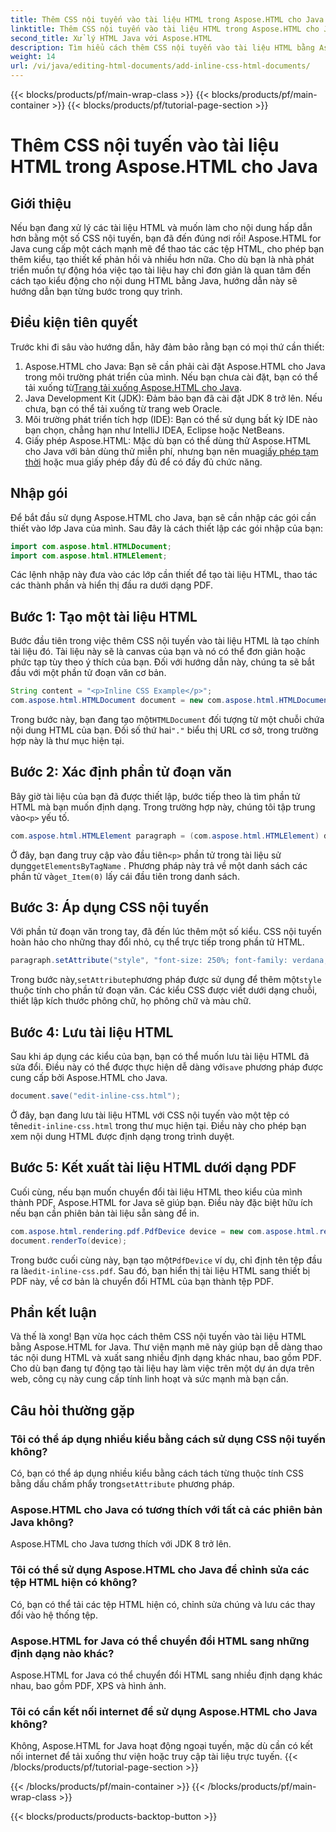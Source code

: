 ```yaml
---
title: Thêm CSS nội tuyến vào tài liệu HTML trong Aspose.HTML cho Java
linktitle: Thêm CSS nội tuyến vào tài liệu HTML trong Aspose.HTML cho Java
second_title: Xử lý HTML Java với Aspose.HTML
description: Tìm hiểu cách thêm CSS nội tuyến vào tài liệu HTML bằng Aspose.HTML cho Java. Hướng dẫn từng bước này giúp bạn định dạng HTML và chuyển đổi sang PDF dễ dàng.
weight: 14
url: /vi/java/editing-html-documents/add-inline-css-html-documents/
---
```


{{< blocks/products/pf/main-wrap-class >}}
{{< blocks/products/pf/main-container >}}
{{< blocks/products/pf/tutorial-page-section >}}

# Thêm CSS nội tuyến vào tài liệu HTML trong Aspose.HTML cho Java

## Giới thiệu
Nếu bạn đang xử lý các tài liệu HTML và muốn làm cho nội dung hấp dẫn hơn bằng một số CSS nội tuyến, bạn đã đến đúng nơi rồi! Aspose.HTML for Java cung cấp một cách mạnh mẽ để thao tác các tệp HTML, cho phép bạn thêm kiểu, tạo thiết kế phản hồi và nhiều hơn nữa. Cho dù bạn là nhà phát triển muốn tự động hóa việc tạo tài liệu hay chỉ đơn giản là quan tâm đến cách tạo kiểu động cho nội dung HTML bằng Java, hướng dẫn này sẽ hướng dẫn bạn từng bước trong quy trình.
## Điều kiện tiên quyết
Trước khi đi sâu vào hướng dẫn, hãy đảm bảo rằng bạn có mọi thứ cần thiết:
1.  Aspose.HTML cho Java: Bạn sẽ cần phải cài đặt Aspose.HTML cho Java trong môi trường phát triển của mình. Nếu bạn chưa cài đặt, bạn có thể tải xuống từ[Trang tải xuống Aspose.HTML cho Java](https://releases.aspose.com/html/java/).
2. Java Development Kit (JDK): Đảm bảo bạn đã cài đặt JDK 8 trở lên. Nếu chưa, bạn có thể tải xuống từ trang web Oracle.
3. Môi trường phát triển tích hợp (IDE): Bạn có thể sử dụng bất kỳ IDE nào bạn chọn, chẳng hạn như IntelliJ IDEA, Eclipse hoặc NetBeans.
4.  Giấy phép Aspose.HTML: Mặc dù bạn có thể dùng thử Aspose.HTML cho Java với bản dùng thử miễn phí, nhưng bạn nên mua[giấy phép tạm thời](https://purchase.aspose.com/temporary-license/) hoặc mua giấy phép đầy đủ để có đầy đủ chức năng.

## Nhập gói
Để bắt đầu sử dụng Aspose.HTML cho Java, bạn sẽ cần nhập các gói cần thiết vào lớp Java của mình. Sau đây là cách thiết lập các gói nhập của bạn:
```java
import com.aspose.html.HTMLDocument;
import com.aspose.html.HTMLElement;
```
Các lệnh nhập này đưa vào các lớp cần thiết để tạo tài liệu HTML, thao tác các thành phần và hiển thị đầu ra dưới dạng PDF.
## Bước 1: Tạo một tài liệu HTML
Bước đầu tiên trong việc thêm CSS nội tuyến vào tài liệu HTML là tạo chính tài liệu đó. Tài liệu này sẽ là canvas của bạn và nó có thể đơn giản hoặc phức tạp tùy theo ý thích của bạn. Đối với hướng dẫn này, chúng ta sẽ bắt đầu với một phần tử đoạn văn cơ bản.
```java
String content = "<p>Inline CSS Example</p>";
com.aspose.html.HTMLDocument document = new com.aspose.html.HTMLDocument(content, ".");
```
 Trong bước này, bạn đang tạo một`HTMLDocument` đối tượng từ một chuỗi chứa nội dung HTML của bạn. Đối số thứ hai`"."` biểu thị URL cơ sở, trong trường hợp này là thư mục hiện tại.
## Bước 2: Xác định phần tử đoạn văn
 Bây giờ tài liệu của bạn đã được thiết lập, bước tiếp theo là tìm phần tử HTML mà bạn muốn định dạng. Trong trường hợp này, chúng tôi tập trung vào`<p>` yếu tố.
```java
com.aspose.html.HTMLElement paragraph = (com.aspose.html.HTMLElement) document.getElementsByTagName("p").get_Item(0);
```
 Ở đây, bạn đang truy cập vào đầu tiên`<p>` phần tử trong tài liệu sử dụng`getElementsByTagName` . Phương pháp này trả về một danh sách các phần tử và`get_Item(0)` lấy cái đầu tiên trong danh sách.
## Bước 3: Áp dụng CSS nội tuyến
Với phần tử đoạn văn trong tay, đã đến lúc thêm một số kiểu. CSS nội tuyến hoàn hảo cho những thay đổi nhỏ, cụ thể trực tiếp trong phần tử HTML.
```java
paragraph.setAttribute("style", "font-size: 250%; font-family: verdana; color: #cd66aa");
```
 Trong bước này,`setAttribute`phương pháp được sử dụng để thêm một`style` thuộc tính cho phần tử đoạn văn. Các kiểu CSS được viết dưới dạng chuỗi, thiết lập kích thước phông chữ, họ phông chữ và màu chữ.
## Bước 4: Lưu tài liệu HTML
 Sau khi áp dụng các kiểu của bạn, bạn có thể muốn lưu tài liệu HTML đã sửa đổi. Điều này có thể được thực hiện dễ dàng với`save` phương pháp được cung cấp bởi Aspose.HTML cho Java.
```java
document.save("edit-inline-css.html");
```
 Ở đây, bạn đang lưu tài liệu HTML với CSS nội tuyến vào một tệp có tên`edit-inline-css.html` trong thư mục hiện tại. Điều này cho phép bạn xem nội dung HTML được định dạng trong trình duyệt.
## Bước 5: Kết xuất tài liệu HTML dưới dạng PDF
Cuối cùng, nếu bạn muốn chuyển đổi tài liệu HTML theo kiểu của mình thành PDF, Aspose.HTML for Java sẽ giúp bạn. Điều này đặc biệt hữu ích nếu bạn cần phiên bản tài liệu sẵn sàng để in.
```java
com.aspose.html.rendering.pdf.PdfDevice device = new com.aspose.html.rendering.pdf.PdfDevice("edit-inline-css.pdf");
document.renderTo(device);
```
 Trong bước cuối cùng này, bạn tạo một`PdfDevice` ví dụ, chỉ định tên tệp đầu ra là`edit-inline-css.pdf`. Sau đó, bạn hiển thị tài liệu HTML sang thiết bị PDF này, về cơ bản là chuyển đổi HTML của bạn thành tệp PDF.

## Phần kết luận
Và thế là xong! Bạn vừa học cách thêm CSS nội tuyến vào tài liệu HTML bằng Aspose.HTML for Java. Thư viện mạnh mẽ này giúp bạn dễ dàng thao tác nội dung HTML và xuất sang nhiều định dạng khác nhau, bao gồm PDF. Cho dù bạn đang tự động tạo tài liệu hay làm việc trên một dự án dựa trên web, công cụ này cung cấp tính linh hoạt và sức mạnh mà bạn cần.
## Câu hỏi thường gặp
### Tôi có thể áp dụng nhiều kiểu bằng cách sử dụng CSS nội tuyến không?
 Có, bạn có thể áp dụng nhiều kiểu bằng cách tách từng thuộc tính CSS bằng dấu chấm phẩy trong`setAttribute` phương pháp.
### Aspose.HTML cho Java có tương thích với tất cả các phiên bản Java không?
Aspose.HTML cho Java tương thích với JDK 8 trở lên.
### Tôi có thể sử dụng Aspose.HTML cho Java để chỉnh sửa các tệp HTML hiện có không?
Có, bạn có thể tải các tệp HTML hiện có, chỉnh sửa chúng và lưu các thay đổi vào hệ thống tệp.
### Aspose.HTML for Java có thể chuyển đổi HTML sang những định dạng nào khác?
Aspose.HTML for Java có thể chuyển đổi HTML sang nhiều định dạng khác nhau, bao gồm PDF, XPS và hình ảnh.
### Tôi có cần kết nối internet để sử dụng Aspose.HTML cho Java không?
Không, Aspose.HTML for Java hoạt động ngoại tuyến, mặc dù cần có kết nối internet để tải xuống thư viện hoặc truy cập tài liệu trực tuyến.
{{< /blocks/products/pf/tutorial-page-section >}}

{{< /blocks/products/pf/main-container >}}
{{< /blocks/products/pf/main-wrap-class >}}

{{< blocks/products/products-backtop-button >}}
